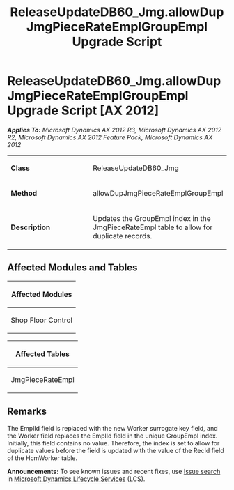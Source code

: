 ﻿---
title: ReleaseUpdateDB60_Jmg.allowDupJmgPieceRateEmplGroupEmpl Upgrade Script
TOCTitle: ReleaseUpdateDB60_Jmg.allowDupJmgPieceRateEmplGroupEmpl Upgrade Script
ms:assetid: cedfeff1-9f93-2460-cd4f-62aa09f0ddae
ms:mtpsurl: https://msdn.microsoft.com/en-us/library/JJ686889(v=AX.60)
ms:contentKeyID: 49711339
ms.date: 05/18/2015
mtps_version: v=AX.60
---

# ReleaseUpdateDB60\_Jmg.allowDupJmgPieceRateEmplGroupEmpl Upgrade Script [AX 2012]


_**Applies To:** Microsoft Dynamics AX 2012 R3, Microsoft Dynamics AX 2012 R2, Microsoft Dynamics AX 2012 Feature Pack, Microsoft Dynamics AX 2012_

<table>
<colgroup>
<col style="width: 50%" />
<col style="width: 50%" />
</colgroup>
<tbody>
<tr class="odd">
<td><p><strong>Class</strong></p></td>
<td><p>ReleaseUpdateDB60_Jmg</p></td>
</tr>
<tr class="even">
<td><p><strong>Method</strong></p></td>
<td><p>allowDupJmgPieceRateEmplGroupEmpl</p></td>
</tr>
<tr class="odd">
<td><p><strong>Description</strong></p></td>
<td><p>Updates the GroupEmpl index in the JmgPieceRateEmpl table to allow for duplicate records.</p></td>
</tr>
</tbody>
</table>


## Affected Modules and Tables

<table>
<colgroup>
<col style="width: 100%" />
</colgroup>
<thead>
<tr class="header">
<th><p>Affected Modules</p></th>
</tr>
</thead>
<tbody>
<tr class="odd">
<td><p>Shop Floor Control</p></td>
</tr>
</tbody>
</table>


<table>
<colgroup>
<col style="width: 100%" />
</colgroup>
<thead>
<tr class="header">
<th><p>Affected Tables</p></th>
</tr>
</thead>
<tbody>
<tr class="odd">
<td><p>JmgPieceRateEmpl</p></td>
</tr>
</tbody>
</table>


## Remarks

The EmplId field is replaced with the new Worker surrogate key field, and the Worker field replaces the EmplId field in the unique GroupEmpl index. Initially, this field contains no value. Therefore, the index is set to allow for duplicate values before the field is updated with the value of the RecId field of the HcmWorker table.

  
**Announcements:** To see known issues and recent fixes, use [Issue search](http://go.microsoft.com/fwlink/?linkid=389258) in [Microsoft Dynamics Lifecycle Services](http://go.microsoft.com/fwlink/?linkid=306505) (LCS).

